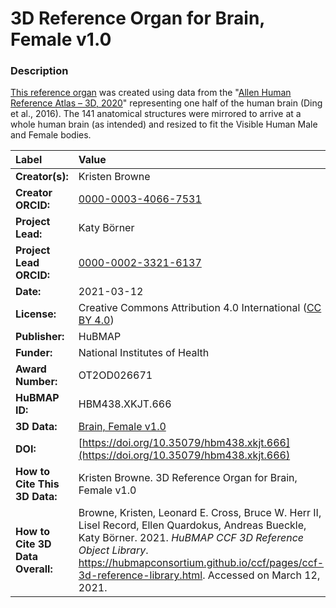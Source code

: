 # 3D Reference Organ for Brain, Female v1.0

### Description
[This reference organ](https://doi.org/10.1002/cne.24080) was created using data from the "[Allen Human Reference Atlas – 3D, 2020](https://doi.org/10.1002/cne.24080)" representing one half of the human brain (Ding et al., 2016). The 141 anatomical structures were mirrored to arrive at a whole human brain (as intended) and resized to fit the Visible Human Male and Female bodies.

| Label | Value |
| :------------- |:-------------|
| **Creator(s):** | Kristen Browne |
| **Creator ORCID:** | [0000-0003-4066-7531](https://orcid.org/0000-0003-4066-7531) |
| **Project Lead:** | Katy B&ouml;rner |
| **Project Lead ORCID:** | [0000-0002-3321-6137](https://orcid.org/0000-0002-3321-6137) |
| **Date:** | 2021-03-12 |
| **License:** | Creative Commons Attribution 4.0 International ([CC BY 4.0](https://creativecommons.org/licenses/by/4.0/)) |
| **Publisher:** | HuBMAP |
| **Funder:** | National Institutes of Health |
| **Award Number:** | OT2OD026671 |
| **HuBMAP ID:** | HBM438.XKJT.666 |
| **3D Data:** | [Brain, Female v1.0](https://hubmapconsortium.github.io/ccf-releases/v1.0/models/Allen_F_Brain.glb) |
| **DOI:** | [https://doi.org/10.35079/hbm438.xkjt.666](https://doi.org/10.35079/hbm438.xkjt.666) |
| **How to Cite This 3D Data:** | Kristen Browne. 3D Reference Organ for Brain, Female v1.0 | [https://doi.org/10.35079/hbm438.xkjt.666](https://doi.org/10.35079/hbm438.xkjt.666) |
| **How to Cite 3D Data Overall:** | Browne, Kristen, Leonard E. Cross, Bruce W. Herr II, Lisel Record, Ellen Quardokus, Andreas Bueckle, Katy B&ouml;rner. 2021. *HuBMAP CCF 3D Reference Object Library*. https://hubmapconsortium.github.io/ccf/pages/ccf-3d-reference-library.html. Accessed on March 12, 2021. |